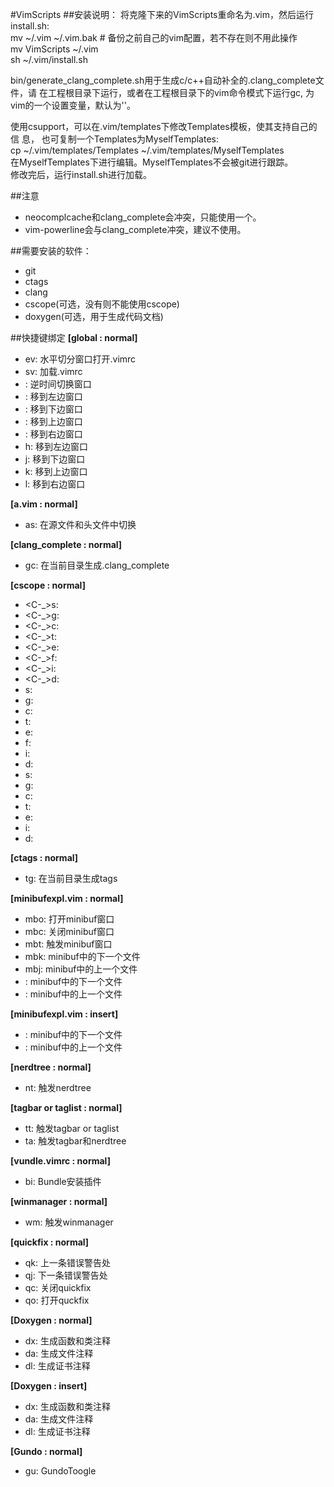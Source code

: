 #VimScripts
##安装说明：
将克隆下来的VimScripts重命名为.vim，然后运行install.sh:  
	mv ~/.vim ~/.vim.bak # 备份之前自己的vim配置，若不存在则不用此操作  
	mv VimScripts ~/.vim  
	sh ~/.vim/install.sh  

bin/generate_clang_complete.sh用于生成c/c++自动补全的.clang_complete文件，请
在工程根目录下运行，或者在工程根目录下的vim命令模式下运行<leader>gc,<leader>
为vim的一个设置变量，默认为'\'。

使用csupport，可以在.vim/templates下修改Templates模板，使其支持自己的信 息，
也可复制一个Templates为MyselfTemplates:  
	cp ~/.vim/templates/Templates ~/.vim/templates/MyselfTemplates  
在MyselfTemplates下进行编辑。MyselfTemplates不会被git进行跟踪。  
修改完后，运行install.sh进行加载。  

##注意
- neocomplcache和clang_complete会冲突，只能使用一个。
- vim-powerline会与clang_complete冲突，建议不使用。

##需要安装的软件：
- git
- ctags
- clang
- cscope(可选，没有则不能使用cscope)
- doxygen(可选，用于生成代码文档)


##快捷键绑定
**[global : normal]**
- <leader>ev: 	水平切分窗口打开.vimrc
- <leader>sv: 	加载.vimrc
- <F12>: 			逆时间切换窗口
- <c-left>: 		移到左边窗口
- <c-down>: 		移到下边窗口
- <c-up>: 		移到上边窗口
- <c-right>: 		移到右边窗口
- <leader>h: 		移到左边窗口
- <leader>j: 		移到下边窗口
- <leader>k: 		移到上边窗口
- <leader>l: 		移到右边窗口

**[a.vim : normal]**
- <leader>as: 	在源文件和头文件中切换

**[clang_complete : normal]**
- <leader>gc: 	在当前目录生成.clang_complete

**[cscope : normal]**
- <C-_>s:
- <C-_>g:
- <C-_>c:
- <C-_>t:
- <C-_>e:
- <C-_>f:
- <C-_>i:
- <C-_>d:
- <C-Space>s:
- <C-Space>g:
- <C-Space>c:
- <C-Space>t:
- <C-Space>e:
- <C-Space>f:
- <C-Space>i:
- <C-Space>d:
- <C-Space><C-Space>s:
- <C-Space><C-Space>g:
- <C-Space><C-Space>c:
- <C-Space><C-Space>t:
- <C-Space><C-Space>e:
- <C-Space><C-Space>i:
- <C-Space><C-Space>d:

**[ctags : normal]**
- <leader>tg: 	在当前目录生成tags

**[minibufexpl.vim : normal]**
- <leader>mbo: 	打开minibuf窗口
- <leader>mbc: 	关闭minibuf窗口
- <leader>mbt: 	触发minibuf窗口
- <leader>mbk: 	minibuf中的下一个文件
- <leader>mbj: 	minibuf中的上一个文件
- <c-l>: 			minibuf中的下一个文件
- <c-h>: 			minibuf中的上一个文件

**[minibufexpl.vim : insert]**
- <c-l>: 			minibuf中的下一个文件
- <c-h>: 			minibuf中的上一个文件

**[nerdtree : normal]**
- <leader>nt: 	触发nerdtree

**[tagbar or taglist : normal]**
- <leader>tt: 	触发tagbar or taglist
- <leader>ta: 	触发tagbar和nerdtree

**[vundle.vimrc : normal]**
- <leader>bi: 	Bundle安装插件

**[winmanager : normal]**
- <leader>wm: 	触发winmanager

**[quickfix : normal]**
- <leader>qk:		上一条错误警告处
- <leader>qj: 	下一条错误警告处
- <leader>qc:		关闭quickfix
- <leader>qo:		打开quckfix

**[Doxygen : normal]**
- <leader>dx: 	生成函数和类注释
- <leader>da: 	生成文件注释
- <leader>dl: 	生成证书注释

**[Doxygen : insert]**
- <leader>dx: 	生成函数和类注释
- <leader>da: 	生成文件注释
- <leader>dl: 	生成证书注释

**[Gundo : normal]**
- <leader>gu: 	GundoToogle
